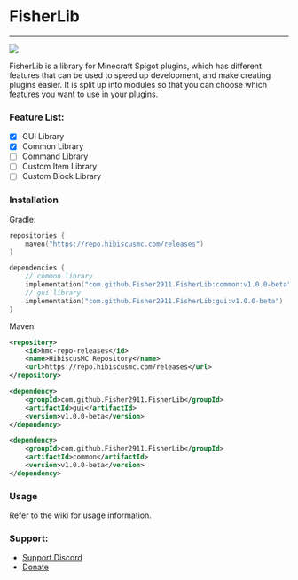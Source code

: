# FisherLib

-----------------
[![](https://jitpack.io/v/Fisher2911/FisherLib.svg)](https://jitpack.io/#Fisher2911/FisherLib)

FisherLib is a library for Minecraft Spigot plugins, which has different features that can be used to speed up
development, and make creating plugins easier. It is split up into modules so that you can choose which features you
want to use in your plugins.

### Feature List:

- [x] GUI Library
- [X] Common Library
- [ ] Command Library
- [ ] Custom Item Library
- [ ] Custom Block Library

### Installation

Gradle:

```kotlin
repositories {
    maven("https://repo.hibiscusmc.com/releases")
}

dependencies {
    // common library
    implementation("com.github.Fisher2911.FisherLib:common:v1.0.0-beta")
    // gui library
    implementation("com.github.Fisher2911.FisherLib:gui:v1.0.0-beta")
}
```

Maven:

```xml
<repository>
    <id>hmc-repo-releases</id>
    <name>HibiscusMC Repository</name>
    <url>https://repo.hibiscusmc.com/releases</url>
</repository>

<dependency>
    <groupId>com.github.Fisher2911.FisherLib</groupId>
    <artifactId>gui</artifactId>
    <version>v1.0.0-beta</version>
</dependency>

<dependency>
    <groupId>com.github.Fisher2911.FisherLib</groupId>
    <artifactId>common</artifactId>
    <version>v1.0.0-beta</version>
</dependency>
```

### Usage

Refer to the wiki for usage information.

### Support:

- [Support Discord](https://discord.gg/zJQbHXYGWy)
- [Donate](https://buy.stripe.com/3cs7t5dNe4WQ1Ec4gX)